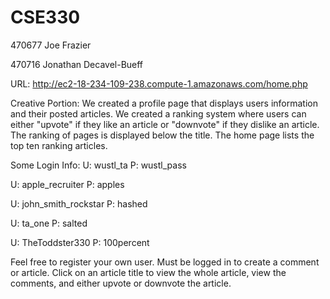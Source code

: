 # CSE330
470677 Joe Frazier

470716 Jonathan Decavel-Bueff

URL: http://ec2-18-234-109-238.compute-1.amazonaws.com/home.php

Creative Portion:
We created a profile page that displays users information and their posted articles.
We created a ranking system where users can either "upvote" if they like an article or "downvote" if they dislike an article. The ranking of pages is displayed below the title.
The home page lists the top ten ranking articles.

Some Login Info:
U: wustl_ta
P: wustl_pass

U: apple_recruiter
P: apples

U: john_smith_rockstar
P: hashed

U: ta_one
P: salted

U: TheToddster330
P: 100percent

Feel free to register your own user. 
Must be logged in to create a comment or article.
Click on an article title to view the whole article, view the comments, and either upvote or downvote the article.


